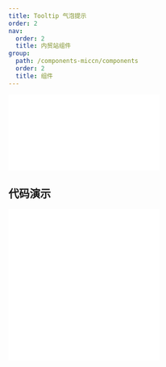 ```yaml
---
title: Tooltip 气泡提示
order: 2
nav:
  order: 2
  title: 内贸站组件
group:
  path: /components-miccn/components
  order: 2
  title: 组件
---
```


<div>
<embed src="@docs-common/tooltip/index.md"></embed>
</div>

## 代码演示

<Row gutter=8>
<Col span=12>
  <embed src="@abiz-rc-miccn/tooltip/demo/index.md"></embed>
  
</Col> 
<Col span=12>
  
</Col> 
</Row>

<div>
<embed src="@docs-common/tooltip/index-api.md"></embed>
</div>
